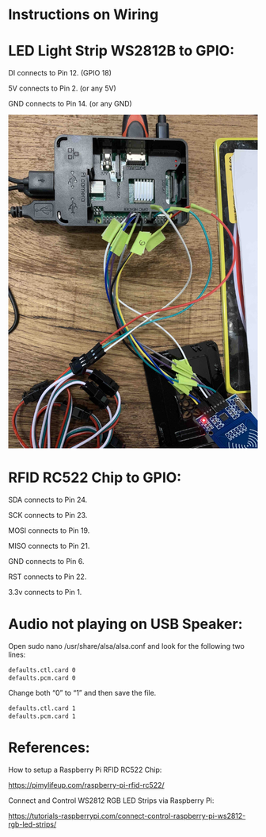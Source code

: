 # Instructions on Wiring

# LED Light Strip WS2812B to GPIO:

DI connects to Pin 12. (GPIO 18)

5V connects to Pin 2. (or any 5V)

GND connects to Pin 14. (or any GND)

![Screenshot](images/wiring1.jpg)


# RFID RC522 Chip to GPIO:

SDA connects to Pin 24.

SCK connects to Pin 23.

MOSI connects to Pin 19.

MISO connects to Pin 21.

GND connects to Pin 6.

RST connects to Pin 22.

3.3v connects to Pin 1.

# Audio not playing on USB Speaker:

Open sudo nano /usr/share/alsa/alsa.conf and look for the following two lines:
```
defaults.ctl.card 0
defaults.pcm.card 0
```
Change both “0” to “1” and then save the file.
```
defaults.ctl.card 1
defaults.pcm.card 1
```
# References:

How to setup a Raspberry Pi RFID RC522 Chip:

https://pimylifeup.com/raspberry-pi-rfid-rc522/

Connect and Control WS2812 RGB LED Strips via Raspberry Pi:

https://tutorials-raspberrypi.com/connect-control-raspberry-pi-ws2812-rgb-led-strips/
